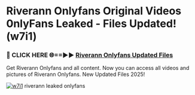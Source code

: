 # Riverann Onlyfans Original Videos 0nlyFans Leaked - Files Updated! (w7i1)

<h3>🔴 CLICK HERE 🌐==►► <a href="https://tinyurl.com/2wckxsce" rel="nofollow">Riverann Onlyfans Updated Files</a></h3>

Get Riverann Onlyfans and all content. Now you can access all videos and pictures of Riverann Onlyfans. New Updated Files 2025!

[![w7i1](https://i.imgur.com/AFduVYN.gif)](https://tinyurl.com/2wckxsce)
riverann leaked onlyfans